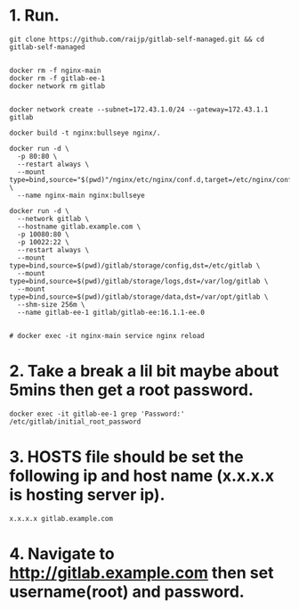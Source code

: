 # 1. Run.
```
git clone https://github.com/raijp/gitlab-self-managed.git && cd gitlab-self-managed


docker rm -f nginx-main
docker rm -f gitlab-ee-1
docker network rm gitlab


docker network create --subnet=172.43.1.0/24 --gateway=172.43.1.1 gitlab

docker build -t nginx:bullseye nginx/.

docker run -d \
  -p 80:80 \
  --restart always \
  --mount type=bind,source="$(pwd)"/nginx/etc/nginx/conf.d,target=/etc/nginx/conf.d \
  --name nginx-main nginx:bullseye

docker run -d \
  --network gitlab \
  --hostname gitlab.example.com \
  -p 10080:80 \
  -p 10022:22 \
  --restart always \
  --mount type=bind,source=$(pwd)/gitlab/storage/config,dst=/etc/gitlab \
  --mount type=bind,source=$(pwd)/gitlab/storage/logs,dst=/var/log/gitlab \
  --mount type=bind,source=$(pwd)/gitlab/storage/data,dst=/var/opt/gitlab \
  --shm-size 256m \
  --name gitlab-ee-1 gitlab/gitlab-ee:16.1.1-ee.0


# docker exec -it nginx-main service nginx reload
```

# 2. Take a break a lil bit maybe about 5mins then get a root password.
```
docker exec -it gitlab-ee-1 grep 'Password:' /etc/gitlab/initial_root_password
```

# 3. HOSTS file should be set the following ip and host name (x.x.x.x is hosting server ip).
```
x.x.x.x gitlab.example.com
```

# 4. Navigate to http://gitlab.example.com then set username(root) and password.
